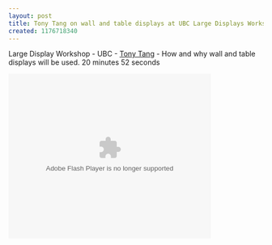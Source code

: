 ```yaml
---
layout: post
title: Tony Tang on wall and table displays at UBC Large Displays Workshop - VIDEO
created: 1176718340
---
```

<p>
Large Display Workshop - UBC - <a href="http://www.ece.ubc.ca/~tonyt/wiki/pmwiki.php">Tony Tang</a> - How and why wall and table displays will be used. 20 minutes 52 seconds
</p>

<embed style="width:400px; height:326px;" id="VideoPlayback" type="application/x-shockwave-flash" src="http://video.google.com/googleplayer.swf?docId=-6519974715835937827&hl=en-CA" flashvars=""> </embed>
